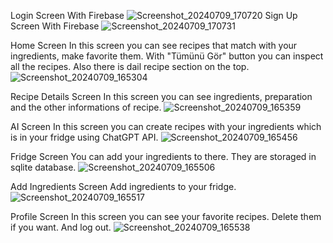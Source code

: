 Login Screen With Firebase
![Screenshot_20240709_170720](https://github.com/omersarri/FridgeDetectiveApp/assets/93217900/1eb7efe3-4289-4291-9f12-a04c59dd3aaa)
Sign Up Screen With Firebase
![Screenshot_20240709_170731](https://github.com/omersarri/FridgeDetectiveApp/assets/93217900/9cd69577-8835-4109-b132-a5ee4a911171)

Home Screen
In this screen you can see recipes that match with your ingredients, make favorite them. With "Tümünü Gör" button you can inspect all the recipes. Also there is dail recipe section on the top.
![Screenshot_20240709_165304](https://github.com/omersarri/FridgeDetectiveApp/assets/93217900/d6d9a9f2-4f33-4947-8e57-c66905093e10)

Recipe Details Screen
In this screen you can see ingredients, preparation and the other informations of recipe.
![Screenshot_20240709_165359](https://github.com/omersarri/FridgeDetectiveApp/assets/93217900/d5e3907f-df23-463e-982a-4c2860bc7bf3)

AI Screen
In this screen you can create recipes with your ingredients which is in your fridge using ChatGPT API.
![Screenshot_20240709_165456](https://github.com/omersarri/FridgeDetectiveApp/assets/93217900/d05e964c-4787-484f-8429-49b024f85495)

Fridge Screen
You can add your ingredients to there. They are storaged in sqlite database.
![Screenshot_20240709_165506](https://github.com/omersarri/FridgeDetectiveApp/assets/93217900/aaacac45-efbb-42ca-af93-7fcd4bfa9066)

Add Ingredients Screen
Add ingredients to your fridge.
![Screenshot_20240709_165517](https://github.com/omersarri/FridgeDetectiveApp/assets/93217900/e7dd722a-eb28-473e-b2d0-8ff1d4b88c3f)

Profile Screen
In this screen you can see your favorite recipes. Delete them if you want. And log out.
![Screenshot_20240709_165538](https://github.com/omersarri/FridgeDetectiveApp/assets/93217900/b1a7062d-6a73-4775-b0e3-c567797c62a6)



